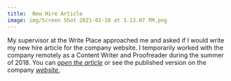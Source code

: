 ```yaml
---
title:  New Hire Article
image: img/Screen Shot 2021-02-18 at 3.13.07 PM.png
---
```


My supervisor at the Write Place approached me and asked if I would write my new hire article for the company website. I temporarily worked with the company remotely as a Content Writer and Proofreader during the summer of 2018. You can *<a href="documentsfolder1/The Write Place Article.pdf" target="_blank">open the article</a>* or see the published version on the company *<a href="https://thewriteplace.biz/the-write-place-flynn/" target="_blank">website.</a>* 
